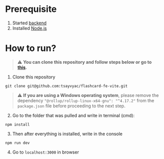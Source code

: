 # Prerequisite
1. Started [backend](https://github.com/tsayvyac/flashcard-be)
2. Installed [Node.js](https://nodejs.org/en/download/package-manager)

# How to run?
> :warning: **You can clone this repository and follow steps below or go to [this](flashcard-fe-vite.vercel.app).**


1. Clone this repository
```
git clone git@github.com:tsayvyac/flashcard-fe-vite.git
```
> :warning: **If you are using a Windows operating system**, please remove the dependency `"@rollup/rollup-linux-x64-gnu": "^4.17.2"` from the `package.json` file before proceeding to the next step.
2. Go to the folder that was pulled and write in terminal (cmd):
```
npm install
```
3. Then after everything is installed, write in the console
```
npm run dev
```
4. Go to `localhost:3000` in browser
